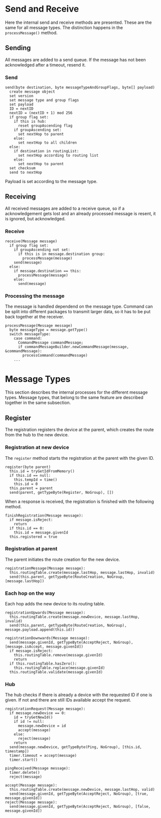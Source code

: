 # Send and Receive

Here the internal send and receive methods are presented. These are the same for all message types. The distinction happens in the `processMessage()` method.

## Sending

All messages are added to a send queue. If the message has not been acknowledged after a timeout, resend it.

### Send

```
send(byte destination, byte messageTypeAndGroupFlags, byte[] payload)
  create message object
  set version
  set message type and group flags
  set payload
  ID = nextID
  nextID = (nextID + 1) mod 256
  if group flag set:
    if this is hub:
      reset groupAscending flag
    if groupAscending set:
      set nextHop to parent
    else:
      set nextHop to all children
  else:
    if destination in routingList:
      set nextHop according to routing list
    else:
      set nextHop to parent
  set checksum
  send to nextHop
```
Payload is set according to the message type.

## Receiving

All received messages are added to a receive queue, so if a acknowledgement gets lost and an already processed message is resent, it is ignored, but acknowledged.

### Receive

```
receive(Message message)
  if group flag set:
    if groupAscending not set:
      if this is in message.destination group:
        processMessage(message)
    send(message)
  else:
    if message.destination == this:
      processMessage(message)
    else:
      send(message)
```

### Processing the message

The message is handled dependend on the message type. Command can be split into different packages to transmit larger data, so it has to be put back together at the receiver.

```
processMessage(Message message)
  byte messageType = message.getType()
  switch messageType:
    case command:
      CommandMessage commandMessage;
      if commandMessageBuilder.newCommandMessage(message, &commandMessage):
        processCommand(commandMessage)
    ...
```

# Message Types

This section describes the internal processes for the different message types. Message types, that belong to the same feature are described together in the same subsection.

## Register

The registration registers the device at the parent, which creates the route from the hub to the new device.

### Registration at new device

The `register` method starts the registration at the parent with the given ID.

```
register(byte parent)
  this.id = tryGetIdFromMemory()
  if this.id == null:
    this.tempId = time()
    this.id = 0
  this.parent = parent
  send(parent, getTypeByte(Register, NoGroup), [])
```

When a response is received, the registration is finished with the following method.

```
finishRegistration(Message message):
  if message.isReject:
    return
  if this.id == 0:
    this.id = message.givenId
  this.registered = true
```

### Registration at parent

The parent initiates the route creation for the new device.

```
registrationMessage(Message message):
  this.routingTable.create(message.lastHop, message.lastHop, invalid)
  send(this.parent, getTypeByte(RouteCreation, NoGroup, [message.lastHop])
```

### Each hop on the way

Each hop adds the new device to its routing table.

```
registrationUpwards(Message message):
  this.routingTable.create(message.newDevice, message.lastHop, invalid)
  send(this.parent, getTypeByte(RouteCreation, NoGroup), message.payload.append(this.id))

registrationDownwards(Message message):
  send(message.givenId, getTypeByte(AcceptReject, NoGroup), [message.isAccept, message.givenId])
  if message.isReject:
    this.routingTable.remove(message.givenId)
    return
  if this.routingTable.hasZero():
    this.routingTable.replace(message.givenId)
  this.routingTable.validate(message.givenId)
```

### Hub

The hub checks if there is already a device with the requested ID if one is given. If not and there are still IDs available accept the request.

```
registrationRequest(Message message):
  if message.newDevice == 0:
    id = tryGetNewId()
    if id != null:
      message.newDevice = id
      accept(message)
    else:
      reject(message)
    return
  send(message.newDevice, getTypeByte(Ping, NoGroup), [this.id, timestamp])
  timer.timeout = accept(message)
  timer.start()

pingReceived(Message message):
  timer.delete()
  reject(message)

accept(Message message):
  this.routingTable.create(message.newDevice, message.lastHop, valid)
  send(message.givenId, getTypeByte(AcceptReject, NoGroup), [true, message.givenId])
reject(Message message):
  send(message.givenId, getTypeByte(AcceptReject, NoGroup), [false, message.givenId])
```
